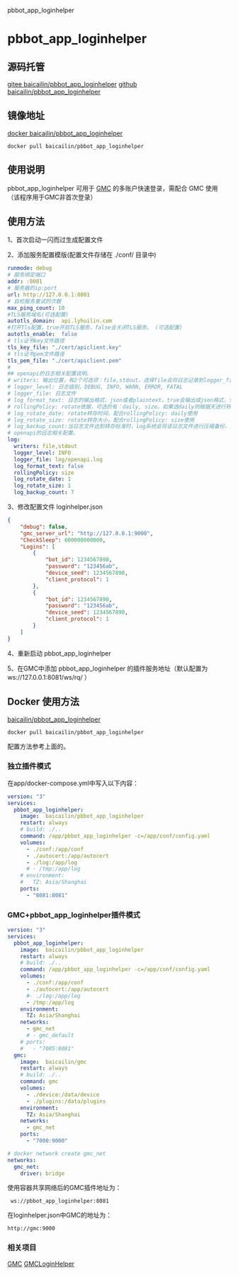 pbbot_app_loginhelper

# pbbot_app_loginhelper
## 源码托管
[gitee baicailin/pbbot_app_loginhelper](https://gitee.com/lyhuilin/pbbot_app_loginhelper)
[github baicailin/pbbot_app_loginhelper](https://github.com/clin003/pbbot_app_loginhelper)

## 镜像地址
[docker baicailin/pbbot_app_loginhelper](https://hub.docker.com/r/baicailin/pbbot_app_loginhelper)
```
docker pull baicailin/pbbot_app_loginhelper
```
## 使用说明

pbbot_app_loginhelper 可用于 [GMC](https://hub.docker.com/r/baicailin/gmc) 的多账户快速登录，需配合 GMC 使用 （该程序用于GMC非首次登录）

## 使用方法

1、首次启动一闪而过生成配置文件

2、添加服务配置模版(配置文件存储在 ./conf/ 目录中)

```yaml
runmode: debug
# 服务绑定端口
addr: :8081
# 服务器的ip:port
url: http://127.0.0.1:8081
# 自检服务重试的次数
max_ping_count: 10
#TLS服务域名(可选配置)
autotls_domain:  api.lyhuilin.com
#打开Tls配置，true开启TLS服务，false会关闭TLS服务。 (可选配置)
autotls_enable:  false
# tls证书key文件路径
tls_key_file: "./cert/apiclient.key"
# tls证书pem文件路径
tls_pem_file: "./cert/apiclient.pem"
#
## openapi的日志相关配置说明。
# writers: 输出位置，有2个可选项：file,stdout。选择file会将日志记录到logger_file指定的日志文件中，选择stdout会将日志输出到标准输出，当然也可以两者同时选择
# logger_level: 日志级别，DEBUG, INFO, WARN, ERROR, FATAL
# logger_file: 日志文件
# log_format_text: 日志的输出格式，json或者plaintext，true会输出成json格式，false会输出成非json格式
# rollingPolicy: rotate依据，可选的有：daily, size。如果选daily则根据天进行转存，如果是size则根据大小进行转存
# log_rotate_date: rotate转存时间，配合rollingPolicy: daily使用
# log_rotate_size: rotate转存大小，配合rollingPolicy: size使用
# log_backup_count:当日志文件达到转存标准时，log系统会将该日志文件进行压缩备份，这里指定了备份文件的最大个数。
# openapi的日志相关配置。
log:
  writers: file,stdout
  logger_level: INFO
  logger_file: log/openapi.log
  log_format_text: false
  rollingPolicy: size
  log_rotate_date: 1
  log_rotate_size: 1
  log_backup_count: 7
```

3、修改配置文件 loginhelper.json
```json
{
	"debug": false,
	"gmc_server_url": "http://127.0.0.1:9000",
	"CheckSleep": 600000000000,
	"Logins": [
		{
			"bot_id": 1234567890,
			"password": "123456ab",
			"device_seed": 1234567890,
			"client_protocol": 1
		},
		{
			"bot_id": 1234567890,
			"password": "123456ab",
			"device_seed": 1234567890,
			"client_protocol": 1
		}
	]
}
```

4、重新启动 pbbot_app_loginhelper

5、在GMC中添加 pbbot_app_loginhelper 的插件服务地址（默认配置为 ws://127.0.0.1:8081/ws/rq/ ）

##	Docker 使用方法
[baicailin/pbbot_app_loginhelper](https://hub.docker.com/r/baicailin/pbbot_app_loginhelper)
```
docker pull baicailin/pbbot_app_loginhelper
```
配置方法参考上面的。

### 独立插件模式
在app/docker-compose.yml中写入以下内容：
```yaml
version: "3"
services:
  pbbot_app_loginhelper:
    image:  baicailin/pbbot_app_loginhelper
    restart: always
    # build: ./..
    command: /app/pbbot_app_loginhelper -c=/app/conf/config.yaml
    volumes:
      - ./conf:/app/conf
      - ./autocert:/app/autocert
      - ./log:/app/log
      # - /tmp:/app/log
    # environment:
    #   TZ: Asia/Shanghai
    ports:
      - "8081:8081"
```

###	GMC+pbbot_app_loginhelper插件模式

```yaml
version: "3"
services:
  pbbot_app_loginhelper:
    image:  baicailin/pbbot_app_loginhelper
    restart: always
    # build: ./..
    command: /app/pbbot_app_loginhelper -c=/app/conf/config.yaml
    volumes:
      - ./conf:/app/conf
      - ./autocert:/app/autocert
      #- ./log:/app/log
      - /tmp:/app/log
    environment:
      TZ: Asia/Shanghai
    networks:
      - gmc_net
      # - gmc_default
    # ports:
    #   - "7005:8081"
  gmc:
    image:  baicailin/gmc
    restart: always
    # build: ./..
    command: gmc
    volumes:
      - ./device:/data/device
      - ./plugins:/data/plugins
    environment:
      TZ: Asia/Shanghai
    networks:
      - gmc_net      
    ports:
      - "7000:9000"

# docker network create gmc_net
networks:
  gmc_net:
    driver: bridge
```

使用容器共享网络后的GMC插件地址为：
```
 ws://pbbot_app_loginhelper:8081
```
在loginhelper.json中GMC的地址为：
```
http://gmc:9000
```

### 相关项目

[GMC](https://github.com/2mf8/Go-Mirai-Client/releases)
[GMCLoginHelper](https://github.com/2mf8/GMCLoginHelper)
